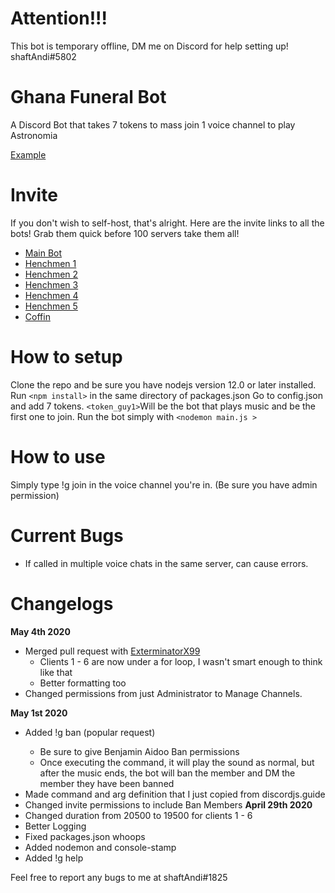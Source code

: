 # Attention!!!
This bot is temporary offline, DM me on Discord for help setting up! shaftAndi#5802

# Ghana Funeral Bot
A Discord Bot that takes 7 tokens to mass join 1 voice channel to play Astronomia

[Example](https://gfycat.com/delightfulsillykronosaurus)

# Invite
If you don't wish to self-host, that's alright. Here are the invite links to all the bots! Grab them quick before 100 servers take them all!

- [Main Bot](https://discordapp.com/oauth2/authorize?client_id=704560496971481108&permissions=36768772&scope=bot)
- [Henchmen 1](https://discordapp.com/oauth2/authorize?client_id=704560792468586576&permissions=36768772&scope=bot)
- [Henchmen 2](https://discordapp.com/oauth2/authorize?client_id=704560849947328573&permissions=36768772&scope=bot)
- [Henchmen 3](https://discordapp.com/oauth2/authorize?client_id=704560872126676992&permissions=36768772&scope=bot)
- [Henchmen 4](https://discordapp.com/oauth2/authorize?client_id=704560893207380010&permissions=36768772&scope=bot)
- [Henchmen 5](https://discordapp.com/oauth2/authorize?client_id=704078743575986257&permissions=36768772&scope=bot)
- [Coffin](https://discordapp.com/oauth2/authorize?client_id=704077241428082858&permissions=36766720&scope=bot)

# How to setup
Clone the repo and be sure you have nodejs version 12.0 or later installed.
Run `<npm install>` in the same directory of packages.json
Go to config.json and add 7 tokens. 
`<token_guy1>`Will be the bot that plays music and be the first one to join.
Run the bot simply with `<nodemon main.js >`

# How to use

Simply type !g join in the voice channel you're in. (Be sure you have admin permission) 

# Current Bugs
- If called in multiple voice chats in the same server, can cause errors. 

# Changelogs
**May 4th 2020**
* Merged pull request with [ExterminatorX99](https://github.com/ExterminatorX99)
  * Clients 1 - 6 are now under a for loop, I wasn't smart enough to think like that
  * Better formatting too
* Changed permissions from just Administrator to Manage Channels.

**May 1st 2020**
* Added !g ban <user mention> <reason> (popular request)
  * Be sure to give Benjamin Aidoo Ban permissions
  * Once executing the command, it will play the sound as normal, but after the music ends, the bot will ban the member and DM the member they have been banned 
* Made command and arg definition that I just copied from discordjs.guide
* Changed invite permissions to include Ban Members
**April 29th 2020**
* Changed duration from 20500 to 19500 for clients 1 - 6
* Better Logging
* Fixed packages.json whoops
* Added nodemon and console-stamp
* Added !g help

Feel free to report any bugs to me at shaftAndi#1825
